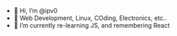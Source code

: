 - 👋 Hi, I’m @ipv0
- 👀 Web Development, Linux, COding, Electronics, etc..
- 🌱 I’m currently re-learning JS, and remembering React

<!---
ipv0/ipv0 is a ✨ special ✨ repository because its `README.md` (this file) appears on your GitHub profile.
You can click the Preview link to take a look at your changes.
--->
